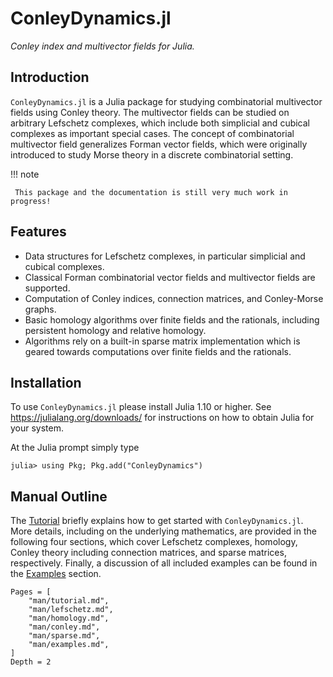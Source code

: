 # ConleyDynamics.jl

*Conley index and multivector fields for Julia.*

## Introduction

`ConleyDynamics.jl` is a Julia package for studying combinatorial multivector
fields using Conley theory. The multivector fields can be studied on arbitrary
Lefschetz complexes, which include both simplicial and cubical complexes
as important special cases. The concept of combinatorial multivector field
generalizes Forman vector fields, which were originally introduced to study
Morse theory in a discrete combinatorial setting.

!!! note

     This package and the documentation is still very much work in progress!

## Features

- Data structures for Lefschetz complexes, in particular simplicial and
  cubical complexes.
- Classical Forman combinatorial vector fields and multivector fields are
  supported.
- Computation of Conley indices, connection matrices, and Conley-Morse graphs.
- Basic homology algorithms over finite fields and the rationals, including
  persistent homology and relative homology.
- Algorithms rely on a built-in sparse matrix implementation which is geared
  towards computations over finite fields and the rationals.

## Installation

To use `ConleyDynamics.jl` please install Julia 1.10 or higher. See
<https://julialang.org/downloads/> for instructions on
how to obtain Julia for your system.

At the Julia prompt simply type

```
julia> using Pkg; Pkg.add("ConleyDynamics")
```

## Manual Outline

The [Tutorial](@ref) briefly explains how to get started with
`ConleyDynamics.jl`. More details, including on the underlying mathematics,
are provided in the following four sections, which cover Lefschetz complexes,
homology, Conley theory including connection matrices, and sparse matrices,
respectively. Finally, a discussion of all included examples can be found in the
[Examples](@ref) section.

```@contents
Pages = [
    "man/tutorial.md",
    "man/lefschetz.md",
    "man/homology.md",
    "man/conley.md",
    "man/sparse.md",
    "man/examples.md",
]
Depth = 2
```

